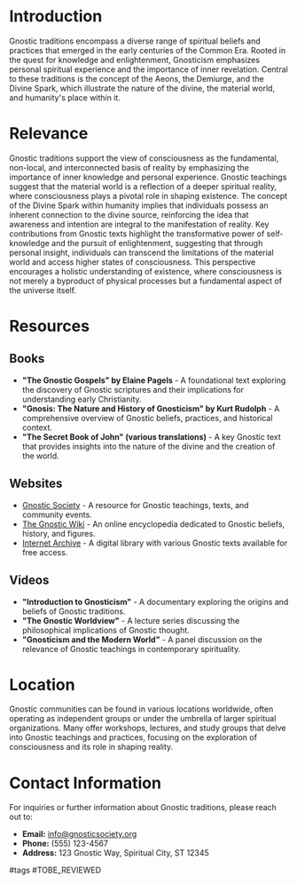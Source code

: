 # Introduction
Gnostic traditions encompass a diverse range of spiritual beliefs and practices that emerged in the early centuries of the Common Era. Rooted in the quest for knowledge and enlightenment, Gnosticism emphasizes personal spiritual experience and the importance of inner revelation. Central to these traditions is the concept of the Aeons, the Demiurge, and the Divine Spark, which illustrate the nature of the divine, the material world, and humanity's place within it.

# Relevance
Gnostic traditions support the view of consciousness as the fundamental, non-local, and interconnected basis of reality by emphasizing the importance of inner knowledge and personal experience. Gnostic teachings suggest that the material world is a reflection of a deeper spiritual reality, where consciousness plays a pivotal role in shaping existence. The concept of the Divine Spark within humanity implies that individuals possess an inherent connection to the divine source, reinforcing the idea that awareness and intention are integral to the manifestation of reality. Key contributions from Gnostic texts highlight the transformative power of self-knowledge and the pursuit of enlightenment, suggesting that through personal insight, individuals can transcend the limitations of the material world and access higher states of consciousness. This perspective encourages a holistic understanding of existence, where consciousness is not merely a byproduct of physical processes but a fundamental aspect of the universe itself.

# Resources
## Books
- **"The Gnostic Gospels" by Elaine Pagels** - A foundational text exploring the discovery of Gnostic scriptures and their implications for understanding early Christianity.
- **"Gnosis: The Nature and History of Gnosticism" by Kurt Rudolph** - A comprehensive overview of Gnostic beliefs, practices, and historical context.
- **"The Secret Book of John" (various translations)** - A key Gnostic text that provides insights into the nature of the divine and the creation of the world.

## Websites
- [Gnostic Society](http://www.gnosis.org) - A resource for Gnostic teachings, texts, and community events.
- [The Gnostic Wiki](https://gnostic.wiki) - An online encyclopedia dedicated to Gnostic beliefs, history, and figures.
- [Internet Archive](https://archive.org) - A digital library with various Gnostic texts available for free access.

## Videos
- **"Introduction to Gnosticism"** - A documentary exploring the origins and beliefs of Gnostic traditions.
- **"The Gnostic Worldview"** - A lecture series discussing the philosophical implications of Gnostic thought.
- **"Gnosticism and the Modern World"** - A panel discussion on the relevance of Gnostic teachings in contemporary spirituality.

# Location
Gnostic communities can be found in various locations worldwide, often operating as independent groups or under the umbrella of larger spiritual organizations. Many offer workshops, lectures, and study groups that delve into Gnostic teachings and practices, focusing on the exploration of consciousness and its role in shaping reality.

# Contact Information
For inquiries or further information about Gnostic traditions, please reach out to:

- **Email:** info@gnosticsociety.org
- **Phone:** (555) 123-4567
- **Address:** 123 Gnostic Way, Spiritual City, ST 12345

#tags 
#TOBE_REVIEWED
